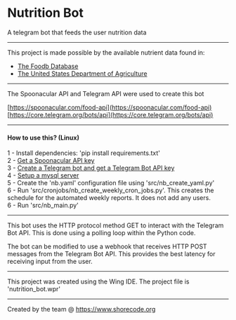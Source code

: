 # Nutrition Bot
A telegram bot that feeds the user nutrition data

***
This project is made possible by the available nutrient data found in:
- [The Foodb Database](www.foodb.ca)
- [The United States Department of Agriculture](https://www.ars.usda.gov/northeast-area/beltsville-md-bhnrc/beltsville-human-nutrition-research-center/food-surveys-research-group/docs/fndds/) 

***

The Spoonacular API and Telegram API were used to create this bot

[https://spoonacular.com/food-api](https://spoonacular.com/food-api)  
[https://core.telegram.org/bots/api](https://core.telegram.org/bots/api) 


***
####  How to use this? (Linux)
1 - Install dependencies:  'pip install requirements.txt'  
2 - [Get a Spoonacular API key](https://spoonacular.com/food-api)  
3 - [Create a Telegram bot and get a Telegram Bot API key](https://core.telegram.org/bots/tutorial)  
4 - [Setup a mysql server](https://dev.mysql.com/doc/mysql-getting-started/en/)   
5 - Create the 'nb.yaml' configuration file using 'src/nb_create_yaml.py'  
6 - Run 'src/cronjobs/nb_create_weekly_cron_jobs.py'. This creates the schedule for the automated weekly reports. It does not add any users.  
6 - Run 'src/nb_main.py'

***

This bot uses the HTTP protocol method GET to interact with the Telegram Bot API. This is done using a polling loop within the Python code.  
  
The bot can be modified to use a webhook that receives HTTP POST messages from the Telegram Bot API. This provides the best latency for
receiving input from the user.

***
This project was created using the Wing IDE. The project file is 'nutrition_bot.wpr'

***
Created by the team @ https://www.shorecode.org

